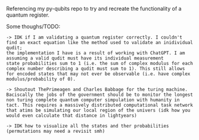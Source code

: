 Referencing my py-qubits repo to try and recreate the functionality of a quantum register.

Some thoughs/TODO:

    -> IDK if I am validating a quantum register correctly. I couldn't find an exact equation like the method used to validate an inidividual qudit;
    the implementation I have is a result of working with ChatGPT. I am assuming a valid qudit must have its individual measurement
    state probabilities sum to 1 (i.e. the sum of complex modulus for each complex number describing a qudit must sum to 1). This still allows
    for encoded states that may not ever be observable (i.e. have complex modulus/probability of 0).

    -> Shoutout ThePrimeagen and Charles Babbage for the turing machine. Baciscally the jobs of the government should be to monitor the longest non turing complete quantum computer simpulation with humanity in tact. This requires a massively distributed computational task network that atims be simulating our local region of the univers (idk how you would even calculate that distance in lightyears)
    
    -> IDK how to visualize all the states and ther probabilities (permutations may need a revisit smh)